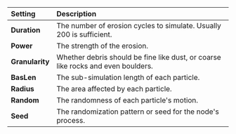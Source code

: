 | Setting         | Description                                                                       |
| :-------------- | :-------------------------------------------------------------------------------- |
| **Duration**    | The number of erosion cycles to simulate. Usually 200 is sufficient.              |
| **Power**       | The strength of the erosion.                                                      |
| **Granularity** | Whether debris should be fine like dust, or coarse like rocks and even boulders. |
| **BasLen**      | The sub-simulation length of each particle.                                       |
| **Radius**      | The area affected by each particle.                                               |
| **Random**      | The randomness of each particle's motion.                                         |
| **Seed**        | The randomization pattern or seed for the node's process.                         |